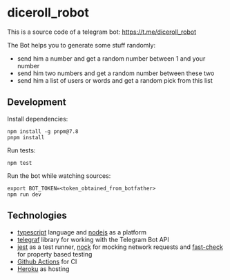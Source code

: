 # diceroll_robot

This is a source code of a telegram bot: https://t.me/diceroll_robot

The Bot helps you to generate some stuff randomly:
- send him a number and get a random number between 1 and your number
- send him two numbers and get a random number between these two
- send him a list of users or words and get a random pick from this list

## Development

Install dependencies:

```
npm install -g pnpm@7.8
pnpm install
```

Run tests:

```
npm test
```

Run the bot while watching sources:

```
export BOT_TOKEN=<token_obtained_from_botfather>
npm run dev
```

## Technologies

- [typescript](https://www.typescriptlang.org) language and [nodejs](https://nodejs.org/dist/latest-v16.x/docs/api/) as a platform
- [telegraf](https://www.npmjs.com/package/telegraf) library for working with the Telegram Bot API
- [jest](https://jestjs.io) as a test runner, [nock](https://www.npmjs.com/package/nock) for mocking network requests and [fast-check](https://www.npmjs.com/package/fast-check) for property based testing
- [Github Actions](https://docs.github.com/en/actions) for CI
- [Heroku](https://www.heroku.com) as hosting
